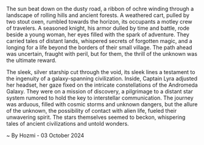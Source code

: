 
The sun beat down on the dusty road, a ribbon of ochre winding through a landscape of rolling hills and ancient forests.  A weathered cart, pulled by two stout oxen, rumbled towards the horizon, its occupants a motley crew of travelers.  A seasoned knight, his armor dulled by time and battle, rode beside a young woman, her eyes filled with the spark of adventure.  They carried tales of distant lands, whispered secrets of forgotten magic, and a longing for a life beyond the borders of their small village. The path ahead was uncertain, fraught with peril, but for them, the thrill of the unknown was the ultimate reward. 

The sleek, silver starship cut through the void, its sleek lines a testament to the ingenuity of a galaxy-spanning civilization. Inside, Captain Lyra adjusted her headset, her gaze fixed on the intricate constellations of the Andromeda Galaxy.  They were on a mission of discovery, a pilgrimage to a distant star system rumored to hold the key to interstellar communication.  The journey was arduous, filled with cosmic storms and unknown dangers, but the allure of the unknown, the possibility of contact with alien life, fueled their unwavering spirit.  The stars themselves seemed to beckon, whispering tales of ancient civilizations and untold wonders. 

~ By Hozmi - 03 October 2024
